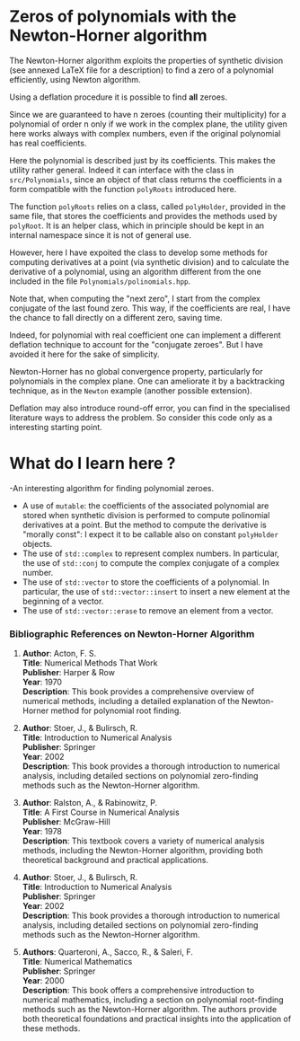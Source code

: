 # Zeros of polynomials with the Newton-Horner algorithm #

The Newton-Horner algorithm exploits the properties of synthetic division (see annexed LaTeX file for a description)
to find a zero of a polynomial efficiently, using Newton algorithm.

Using a deflation procedure it is possible to find **all** zeroes.

Since we are guaranteed to have n zeroes (counting their multiplicity) for a polynomial of order n only if we work in the complex plane, the utility given here works always with complex numbers, even if the original polynomial has real coefficients.

Here the polynomial is described just by its coefficients. This makes the utility rather general. Indeed it can interface with the class in `src/Polynomials`, since an object of that class returns the coefficients in a form compatible with the function `polyRoots` introduced here.

The function `polyRoots` relies on a class, called `polyHolder`, provided in the same file, that stores the coefficients and provides the methods used by `polyRoot`. It is an helper class, which in principle should be kept in an internal namespace since it is not of general use.

However, here I have expoited the class to develop some methods for computing derivatives at a point (via synthetic division) and to calculate the derivative of a polynomial, using an algorithm different from the one included in the file `Polynomials/polinomials.hpp`.

Note that, when computing the "next zero", I start from the complex conjugate of the last found zero. This way, if the coefficients are real, I have the chance to fall directly on a different zero, saving time.

Indeed, for polynomial with real coefficient one can implement a different deflation technique to account for the "conjugate zeroes". But I have avoided it here for the sake of simplicity.

Newton-Horner has no global convergence property, particularly for polynomials in the complex plane. One can ameliorate it by a backtracking technique, as in the `Newton` example (another possible extension).

Deflation may also introduce  round-off error, you can find in the specialised literature ways to address the problem. So consider this code only as a interesting starting point.


# What do I learn here ? #
-An interesting algorithm for finding polynomial zeroes.
- A use of `mutable`: the coefficients of the associated polynomial are stored when synthetic division is performed to compute polinomial derivatives at a point. But the method to compute the derivative is "morally const": I expect it to be callable also on constant `polyHolder` objects.
- The use of `std::complex` to represent complex numbers. In particular, the use of `std::conj` to compute the complex conjugate of a complex number.
- The use of `std::vector` to store the coefficients of a polynomial. In particular, the use of `std::vector::insert` to insert a new element at the beginning of a vector.
- The use of `std::vector::erase` to remove an element from a vector.

### Bibliographic References on Newton-Horner Algorithm

1. **Author**: Acton, F. S.  
   **Title**: Numerical Methods That Work  
   **Publisher**: Harper & Row  
   **Year**: 1970  
   **Description**: This book provides a comprehensive overview of numerical methods, including a detailed explanation of the Newton-Horner method for polynomial root finding.

2. **Author**: Stoer, J., & Bulirsch, R.  
   **Title**: Introduction to Numerical Analysis  
   **Publisher**: Springer  
   **Year**: 2002  
   **Description**: This book provides a thorough introduction to numerical analysis, including detailed sections on polynomial zero-finding methods such as the Newton-Horner algorithm.
   

3. **Author**: Ralston, A., & Rabinowitz, P.  
   **Title**: A First Course in Numerical Analysis  
   **Publisher**: McGraw-Hill  
   **Year**: 1978  
   **Description**: This textbook covers a variety of numerical analysis methods, including the Newton-Horner algorithm, providing both theoretical background and practical applications.

4. **Author**: Stoer, J., & Bulirsch, R.  
   **Title**: Introduction to Numerical Analysis  
   **Publisher**: Springer  
   **Year**: 2002  
   **Description**: This book provides a thorough introduction to numerical analysis, including detailed sections on polynomial zero-finding methods such as the Newton-Horner algorithm.

5. **Authors**: Quarteroni, A., Sacco, R., & Saleri, F.  
   **Title**: Numerical Mathematics  
   **Publisher**: Springer  
   **Year**: 2000  
   **Description**: This book offers a comprehensive introduction to numerical mathematics, including a section on polynomial root-finding methods such as the Newton-Horner algorithm. The authors provide both theoretical foundations and practical insights into the application of these methods.


